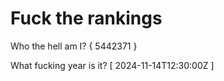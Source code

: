 # Fuck the rankings

Who the hell am I?
{ 5442371 }

What fucking year is it?
[ 2024-11-14T12:30:00Z ]
